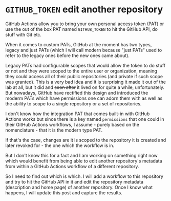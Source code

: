 # `GITHUB_TOKEN` edit another repository

GitHub Actions allow you to bring your own personal access token (PAT) or use
the out of the box PAT named `GITHUB_TOKEN` to hit the GitHub API, do stuff with
Git etc.

When it comes to custom PATs, GitHub at the moment has two types, legacy and
just PATs (which I will call modern because "just PATs" used to refer to the
legacy ones before the new ones came about).

Legacy PATs had configurable scopes that would allow the token to do stuff or
not and they were scoped to the entire user or organization, meaning they could
access all of their public repositories (and private if such scope was granted).
This is a very bad idea and it is surprising it made it out of the lab at all,
but it did and ~~soon after~~ it lived on for quite a while, unfortunately.
But nowadays, GitHub have rectified this design and introduced the moderm PATs
which have permissions one can adorn them with as well as the ability to scope
to a single repository or a set of repositories.

I don't know how the integration PAT that comes built-in with GitHub Actions
works but since there is a key named `permissions` that one could in their
GitHub Actions workflows, I assume - purely based on the nomenclature - that it
is the modern type PAT.

If that's the case, changes are it is scoped to the repository it is created and
later revoked for - the one which the workflow is in.

But I don't know this for a fact and I am working on something right now which
would benefit from being able to edit another repository's metadata from within
a GitHub Actions workflow of a different repository.

So I need to find out which is which.
I will add a workflow to this repository and try to hit the GitHub API in it and
edit the repository metadata (description and home page) of another repository.
Once I know what happens, I will update this post and capture the results.
